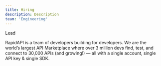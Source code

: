 ```yaml
---
title: Hiring
description: Description
team: 'Engineering'
---
```


<Lead>

Lead

</Lead>

RapidAPI is a team of developers building for developers. We are the world’s largest API Marketplace where over 3 million devs find, test, and connect to 30,000 APIs (and growing!) — all with a single account, single API key & single SDK.
